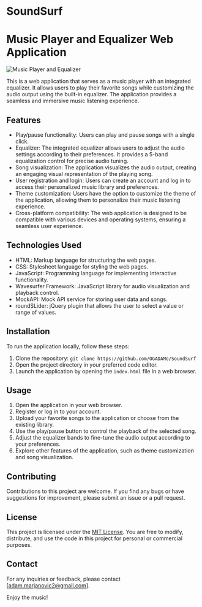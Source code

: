 # SoundSurf
# Music Player and Equalizer Web Application

![Music Player and Equalizer](path_to_image)

This is a web application that serves as a music player with an integrated equalizer. It allows users to play their favorite songs while customizing the audio output using the built-in equalizer. The application provides a seamless and immersive music listening experience.

## Features

- Play/pause functionality: Users can play and pause songs with a single click.
- Equalizer: The integrated equalizer allows users to adjust the audio settings according to their preferences. It provides a 5-band equalization control for precise audio tuning.
- Song visualization: The application visualizes the audio output, creating an engaging visual representation of the playing song.
- User registration and login: Users can create an account and log in to access their personalized music library and preferences.
- Theme customization: Users have the option to customize the theme of the application, allowing them to personalize their music listening experience.
- Cross-platform compatibility: The web application is designed to be compatible with various devices and operating systems, ensuring a seamless user experience.

## Technologies Used

- HTML: Markup language for structuring the web pages.
- CSS: Stylesheet language for styling the web pages.
- JavaScript: Programming language for implementing interactive functionality.
- Wavesurfer Framework: JavaScript library for audio visualization and playback control.
- MockAPI: Mock API service for storing user data and songs.
- roundSLider: jQuery plugin that allows the user to select a value or range of values.

## Installation

To run the application locally, follow these steps:

1. Clone the repository: `git clone https://github.com/OGADAMo/SoundSurf`
2. Open the project directory in your preferred code editor.
3. Launch the application by opening the `index.html` file in a web browser.

## Usage

1. Open the application in your web browser.
2. Register or log in to your account.
3. Upload your favorite songs to the application or choose from the existing library.
4. Use the play/pause button to control the playback of the selected song.
5. Adjust the equalizer bands to fine-tune the audio output according to your preferences.
6. Explore other features of the application, such as theme customization and song visualization.

## Contributing

Contributions to this project are welcome. If you find any bugs or have suggestions for improvement, please submit an issue or a pull request.

## License

This project is licensed under the [MIT License](link_to_license_file). You are free to modify, distribute, and use the code in this project for personal or commercial purposes.

## Contact

For any inquiries or feedback, please contact [adam.marjanovic2@gmail.com].

Enjoy the music!